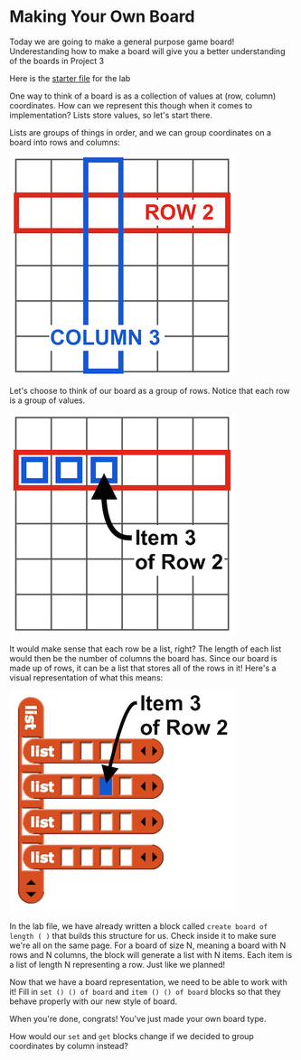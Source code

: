 # Making Your Own Board

Today we are going to make a general purpose game board! Underestanding how to make a board will give you a better understanding of the boards in Project 3

Here is the [starter file](http://snap.berkeley.edu/snapsource/snap.html#open:https://beautyjoy.github.io/bjc-r/prog/lists/board_game_starter.xml) for the lab

One way to think of a board is as a collection of values at \(row, column\) coordinates. How can we represent this though when it comes to implementation? Lists store values, so let's start there.

Lists are groups of things in order, and we can group coordinates on a board into rows and columns:

![](../../../.gitbook/assets/image%20%28169%29.png)

Let's choose to think of our board as a group of rows. Notice that each row is a group of values.

![](../../../.gitbook/assets/image%20%2833%29.png)

It would make sense that each row be a list, right? The length of each list would then be the number of columns the board has. Since our board is made up of rows, it can be a list that stores all of the rows in it! Here's a visual representation of what this means:

![](../../../.gitbook/assets/image%20%28128%29.png)

In the lab file, we have already written a block called `create board of length ( )` that builds this structure for us. Check inside it to make sure we're all on the same page. For a board of size N, meaning a board with N rows and N columns, the block will generate a list with N items. Each item is a list of length N representing a row. Just like we planned!

Now that we have a board representation, we need to be able to work with it! Fill in `set () () of board` and `item () () of board` blocks so that they behave properly with our new style of board.

When you're done, congrats! You've just made your own board type.

How would our `set` and `get` blocks change if we decided to group coordinates by column instead?

